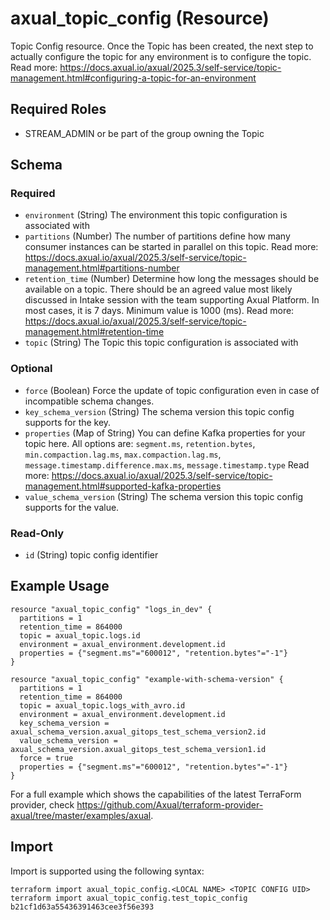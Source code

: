 # axual_topic_config (Resource)

Topic Config resource. Once the Topic has been created, the next step to actually configure the topic for any environment is to configure the topic. Read more: https://docs.axual.io/axual/2025.3/self-service/topic-management.html#configuring-a-topic-for-an-environment

## Required Roles
- STREAM_ADMIN or be part of the group owning the Topic

<!-- schema generated by tfplugindocs -->
## Schema

### Required

- `environment` (String) The environment this topic configuration is associated with
- `partitions` (Number) The number of partitions define how many consumer instances can be started in parallel on this topic. Read more: https://docs.axual.io/axual/2025.3/self-service/topic-management.html#partitions-number
- `retention_time` (Number) Determine how long the messages should be available on a topic. There should be an agreed value most likely discussed in Intake session with the team supporting Axual Platform. In most cases, it is 7 days. Minimum value is 1000 (ms). Read more: https://docs.axual.io/axual/2025.3/self-service/topic-management.html#retention-time
- `topic` (String) The Topic this topic configuration is associated with

### Optional

- `force` (Boolean) Force the update of topic configuration even in case of incompatible schema changes.
- `key_schema_version` (String) The schema version this topic config supports for the key.
- `properties` (Map of String) You can define Kafka properties for your topic here. All options are: `segment.ms`, `retention.bytes`, `min.compaction.lag.ms`, `max.compaction.lag.ms`, `message.timestamp.difference.max.ms`, `message.timestamp.type` Read more: https://docs.axual.io/axual/2025.3/self-service/topic-management.html#supported-kafka-properties
- `value_schema_version` (String) The schema version this topic config supports for the value.

### Read-Only

- `id` (String) topic config identifier

## Example Usage

```hcl
resource "axual_topic_config" "logs_in_dev" {
  partitions = 1
  retention_time = 864000
  topic = axual_topic.logs.id
  environment = axual_environment.development.id
  properties = {"segment.ms"="600012", "retention.bytes"="-1"}
}

resource "axual_topic_config" "example-with-schema-version" {
  partitions = 1
  retention_time = 864000
  topic = axual_topic.logs_with_avro.id
  environment = axual_environment.development.id
  key_schema_version = axual_schema_version.axual_gitops_test_schema_version2.id
  value_schema_version = axual_schema_version.axual_gitops_test_schema_version1.id
  force = true
  properties = {"segment.ms"="600012", "retention.bytes"="-1"}
}
```

For a full example which shows the capabilities of the latest TerraForm provider, check https://github.com/Axual/terraform-provider-axual/tree/master/examples/axual.

## Import

Import is supported using the following syntax:

```shell
terraform import axual_topic_config.<LOCAL NAME> <TOPIC CONFIG UID>
terraform import axual_topic_config.test_topic_config b21cf1d63a55436391463cee3f56e393
```